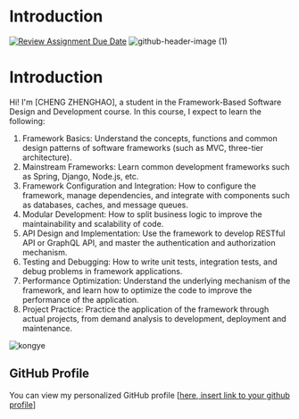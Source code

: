 # Introduction
[![Review Assignment Due Date](https://classroom.github.com/assets/deadline-readme-button-22041afd0340ce965d47ae6ef1cefeee28c7c493a6346c4f15d667ab976d596c.svg)](https://classroom.github.com/a/0MOLbOcH)
![github-header-image (1)](https://github.com/user-attachments/assets/ad0969c5-ed1a-4bdd-a50b-ce6b67454753)


# Introduction
Hi! I'm [CHENG ZHENGHAO], a student in the Framework-Based Software Design and Development course. 
In this course, I expect to learn the following:

1. Framework Basics: Understand the concepts, functions and common design patterns of software frameworks (such as MVC, three-tier architecture).
2. Mainstream Frameworks: Learn common development frameworks such as Spring, Django, Node.js, etc.
3. Framework Configuration and Integration: How to configure the framework, manage dependencies, and integrate with components such as databases, caches, and message queues.
4. Modular Development: How to split business logic to improve the maintainability and scalability of code.
5. API Design and Implementation: Use the framework to develop RESTful API or GraphQL API, and master the authentication and authorization mechanism.
6. Testing and Debugging: How to write unit tests, integration tests, and debug problems in framework applications.
7. Performance Optimization: Understand the underlying mechanism of the framework, and learn how to optimize the code to improve the performance of the application.
8. Project Practice: Practice the application of the framework through actual projects, from demand analysis to development, deployment and maintenance.

![kongye](https://github.com/user-attachments/assets/2ec81621-8b6e-41fb-8518-23cea34ecb76)

## GitHub Profile

You can view my personalized GitHub profile [[here, insert link to your github profile](https://github.com/settings/profile)]

